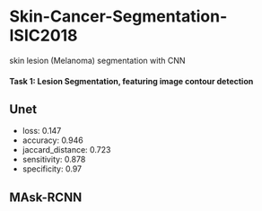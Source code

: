 # Skin-Cancer-Segmentation-ISIC2018
skin lesion (Melanoma) segmentation with CNN
#### Task 1: Lesion Segmentation, featuring image contour detection

## Unet
- loss: 0.147
- accuracy: 0.946
- jaccard_distance: 0.723
- sensitivity: 0.878
- specificity: 0.97

## MAsk-RCNN
